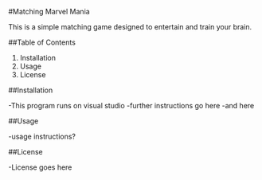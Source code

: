 #Matching Marvel Mania

This is a simple matching game designed to entertain and train your brain. 

##Table of Contents

1. Installation
2. Usage
3. License

##Installation

-This program runs on visual studio 
-further instructions go here
-and here

##Usage

-usage instructions? 

##License

-License goes here
